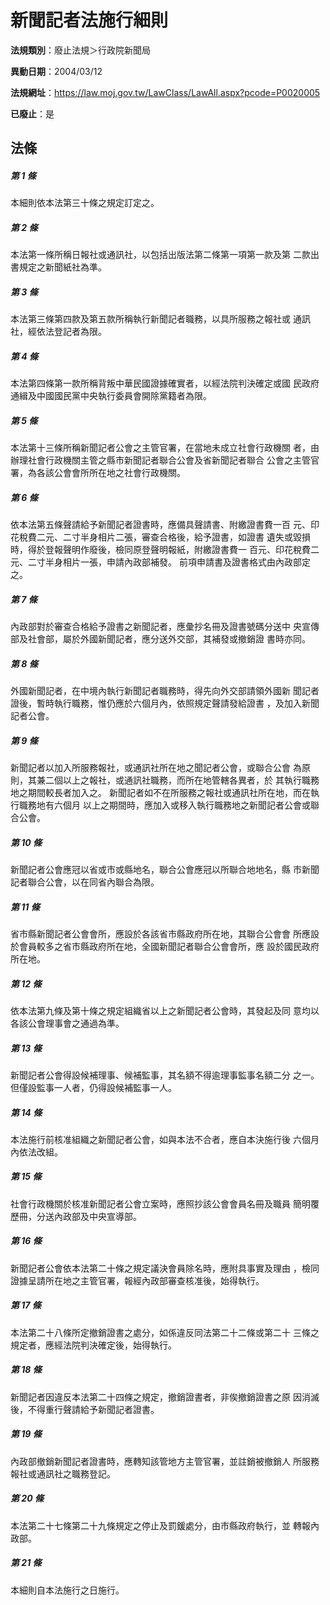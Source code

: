 # 新聞記者法施行細則

**法規類別**：廢止法規＞行政院新聞局

**異動日期**：2004/03/12  

**法規網址**：https://law.moj.gov.tw/LawClass/LawAll.aspx?pcode=P0020005

**已廢止**：是



## 法條
##### 第 1 條
本細則依本法第三十條之規定訂定之。

##### 第 2 條
本法第一條所稱日報社或通訊社，以包括出版法第二條第一項第一款及第
二款出書規定之新聞紙社為準。

##### 第 3 條
本法第三條第四款及第五款所稱執行新聞記者職務，以具所服務之報社或
通訊社，經依法登記者為限。

##### 第 4 條
本法第四條第一款所稱背叛中華民國證據確實者，以經法院判決確定或國
民政府通緝及中國國民黨中央執行委員會開除黨籍者為限。

##### 第 5 條
本法第十三條所稱新聞記者公會之主管官署，在當地未成立社會行政機關
者，由辦理社會行政機關主管之縣市新聞記者聯合公會及省新聞記者聯合
公會之主管官署，為各該公會會所所在地之社會行政機關。

##### 第 6 條
依本法第五條聲請給予新聞記者證書時，應備具聲請書、附繳證書費一百
元、印花稅費二元、二寸半身相片二張，審查合格後，給予證書，如證書
遺失或毀損時，得於登報聲明作廢後，檢同原登聲明報紙，附繳證書費一
百元、印花稅費二元、二寸半身相片一張，申請內政部補發。
前項申請書及證書格式由內政部定之。

##### 第 7 條
內政部對於審查合格給予證書之新聞記者，應彙抄名冊及證書號碼分送中
央宣傳部及社會部，屬於外國新聞記者，應分送外交部，其補發或撤銷證
書時亦同。

##### 第 8 條
外國新聞記者，在中境內執行新聞記者職務時，得先向外交部請領外國新
聞記者證後，暫時執行職務，惟仍應於六個月內，依照規定聲請發給證書
，及加入新聞記者公會。

##### 第 9 條
新聞記者以加入所服務報社，或通訊社所在地之聞記者公會，或聯合公會
為原則，其兼二個以上之報社，或通訊社職務，而所在地管轄各異者，於
其執行職務地之期間較長者加入之。
新聞記者如不在所服務之報社或通訊社所在地，而在執行職務地有六個月
以上之期間時，應加入或移入執行職務地之新聞記者公會或聯合公會。

##### 第 10 條
新聞記者公會應冠以省或市或縣地名，聯合公會應冠以所聯合地地名，縣
市新聞記者聯合公會，以在同省內聯合為限。

##### 第 11 條
省市縣新聞記者公會會所，應設於各該省市縣政府所在地，其聯合公會會
所應設於會員較多之省市縣政府所在地，全國新聞記者聯合公會會所，應
設於國民政府所在地。

##### 第 12 條
依本法第九條及第十條之規定組織省以上之新聞記者公會時，其發起及同
意均以各該公會理事會之通過為準。

##### 第 13 條
新聞記者公會得設候補理事、候補監事，其名額不得逾理事監事名額二分
之一。但僅設監事一人者，仍得設候補監事一人。

##### 第 14 條
本法施行前核准組織之新聞記者公會，如與本法不合者，應自本決施行後
六個月內依法改組。

##### 第 15 條
社會行政機關於核准新聞記者公會立案時，應照抄該公會會員名冊及職員
簡明覆歷冊，分送內政部及中央宣導部。

##### 第 16 條
新聞記者公會依本法第二十條之規定議決會員除名時，應附具事實及理由
，檢同證據呈請所在地之主管官署，報經內政部審查核准後，始得執行。

##### 第 17 條
本法第二十八條所定撤銷證書之處分，如係違反同法第二十二條或第二十
三條之規定者，應經法院判決確定後，始得執行。

##### 第 18 條
新聞記者因違反本法第二十四條之規定，撤銷證書者，非俟撤銷證書之原
因消滅後，不得重行聲請給予新聞記者證書。

##### 第 19 條
內政部撤銷新聞記者證書時，應轉知該管地方主管官署，並註銷被撤銷人
所服務報社或通訊社之職務登記。

##### 第 20 條
本法第二十七條第二十九條規定之停止及罰鍰處分，由市縣政府執行，並
轉報內政部。

##### 第 21 條
本細則自本法施行之日施行。


